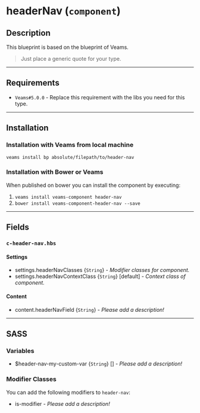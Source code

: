 # headerNav (`component`)

## Description

This blueprint is based on the blueprint of Veams.

> Just place a generic quote for your type.

-----------

## Requirements
- `Veams#5.0.0` - Replace this requirement with the libs you need for this type.

-----------

## Installation

### Installation with Veams from local machine

`veams install bp absolute/filepath/to/header-nav`

### Installation with Bower or Veams

When published on bower you can install the component by executing:

1. `veams install veams-component header-nav`
2. `bower install veams-component-header-nav --save`

-----------

## Fields

### `c-header-nav.hbs`

#### Settings
- settings.headerNavClasses {`String`} - _Modifier classes for component._
- settings.headerNavContextClass {`String`} [default] - _Context class of component._ 

#### Content
- content.headerNavField {`String`} - _Please add a description!_

------------

## SASS

### Variables

- $header-nav-my-custom-var {`String`} [] - _Please add a description!_

### Modifier Classes

You can add the following modifiers to `header-nav`:
- is-modifier - _Please add a description!_
